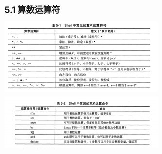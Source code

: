# 5.1 算数运算符

![image-20210121194656617](images/image-20210121194656617.png)



![image-20210121200601536](images/image-20210121200601536.png)